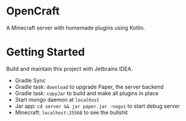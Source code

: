 # OpenCraft

A Minecraft server with homemade plugins using Kotlin.

# Getting Started

Build and maintain this project with Jetbrains IDEA.

- Gradle Sync
- Gradle task: `download` to upgrade Paper, the server backend
- Gradle task: `copyJar` to build and make all plugins in place
- Start mongo daemon at `localhost`
- Jar app: `cd server && jar paper.jar -nogui` to start debug server
- Minecraft: `localhost:25568` to see the bullshit